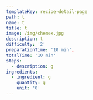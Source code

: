 ```yaml
---
templateKey: recipe-detail-page
path: t
name: t
title: t
image: /img/chemex.jpg
description: t
difficulty: '2'
preparationTime: '10 min',
totalTime: '10 min'
steps:
  - description: g
ingredients:
  - ingredient: g
    quantity: g
    unit: '0'
---
```



